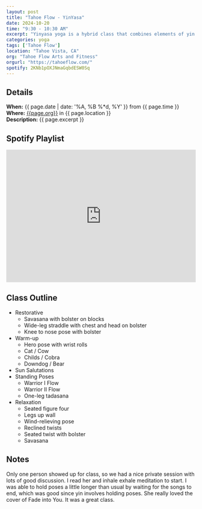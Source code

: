 ```yaml
---
layout: post
title: "Tahoe Flow - YinYasa"
date: 2024-10-20
time: "9:30 - 10:30 AM" 
excerpt: "Yinyasa yoga is a hybrid class that combines elements of yin and vinyasa yoga. The class begins with restorative postures to stretch the fascia (a thin layer of connective tissue that supports the body's organs). Then, we warm the body with subtle movements and incorporate sun salutations and standing poses to build strength, flexibility, and balance. This is a relaxed flow class appropriate for all levels and abilities. Yinyasa will leave you feeling calm and energized."
categories: yoga
tags: ['Tahoe Flow']
location: "Tahoe Vista, CA"
org: "Tahoe Flow Arts and Fitness"
orgurl: "https://tahoeflow.com/"
spotify: 2KNb1pOXJNmaGqbdESW0Sq
---
```


## Details

**When:** {{ page.date | date: '%A, %B %*d, %Y' }} from {{ page.time }}    
**Where:** [{{page.org}}]({{page.orgurl}}) in {{ page.location }}   
**Description:** {{ page.excerpt }}   


## Spotify Playlist

<iframe style="border*radius:12px" src="https://open.spotify.com/embed/playlist/{{ page.spotify }}?utm_source=generator" width="100%" height="352" frameBorder="0" allowfullscreen="" allow="autoplay; clipboard*write; encrypted*media; fullscreen; picture*in*picture" loading="lazy"></iframe>  


## Class Outline

- Restorative 
	- Savasana with bolster on blocks 
	- Wide-leg straddle with chest and head on bolster
	- Knee to nose pose with bolster
- Warm-up
	- Hero pose with wrist rolls
	- Cat / Cow
	- Childs / Cobra
	- Downdog / Bear
- Sun Salutations
- Standing Poses
	- Warrior I Flow
	- Warrior II Flow
	- One-leg tadasana
- Relaxation
	- Seated figure four
	- Legs up wall
	- Wind-relieving pose
	- Reclined twists
	- Seated twist with bolster
	- Savasana	


## Notes

Only one person showed up for class, so we had a nice private session with lots of good discussion. I read her and inhale exhale meditation to start. I was able to hold poses a little longer than usual by waiting for the songs to end, which was good since yin involves holding poses. She really loved the cover of Fade into You. It was a great class.  